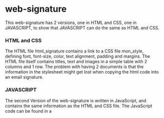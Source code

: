 # web-signature

This web-signature has 2 versions, one in HTML and CSS, one in JAVASCRIPT, to show that JAVASCRIPT can do the same as HTML and CSS.

### HTML and CSS

The HTML file html_signature contains a link to a CSS file mon_style, defining font, font-size, color, text alignment, padding and margins.
The HTML file itself contains titles, text and images in a simple table with 2 columns and 1 row.
The problem with having 2 documents is that the information in the stylesheet might get lost when copying the html code into an email signature.

### JAVASCRIPT

The second Version of the web-signature is written in JavaScript, and contains the same information as the HTML and CSS file. The JavaScript code can be found in a <script> container in an HTML file.
